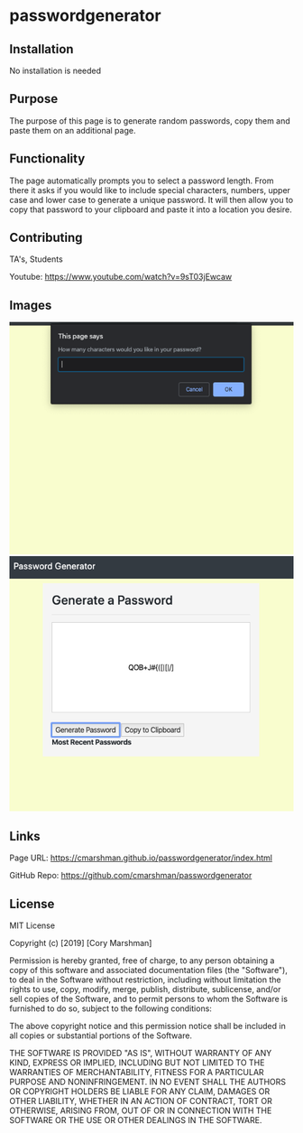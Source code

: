 # passwordgenerator
## Installation

No installation is needed

## Purpose

The purpose of this page is to generate random passwords, copy them and paste them on an additional page.

## Functionality 

The page automatically prompts you to select a password length. From there it asks if you would like to include special characters, numbers, upper case and lower case to generate a unique password. It will then allow you to copy that password to your clipboard and paste it into a location you desire.

## Contributing
TA's, Students

Youtube: https://www.youtube.com/watch?v=9sT03jEwcaw 

## Images

![Beginning_Screen](assets/images/beginning_prompt.png)
![Password_Genorated](assets/images/password_generated.png)


## Links

Page URL: https://cmarshman.github.io/passwordgenerator/index.html

GitHub Repo: https://github.com/cmarshman/passwordgenerator

## License
MIT License

Copyright (c) [2019] [Cory Marshman]

Permission is hereby granted, free of charge, to any person obtaining a copy
of this software and associated documentation files (the "Software"), to deal
in the Software without restriction, including without limitation the rights
to use, copy, modify, merge, publish, distribute, sublicense, and/or sell
copies of the Software, and to permit persons to whom the Software is
furnished to do so, subject to the following conditions:

The above copyright notice and this permission notice shall be included in all
copies or substantial portions of the Software.

THE SOFTWARE IS PROVIDED "AS IS", WITHOUT WARRANTY OF ANY KIND, EXPRESS OR
IMPLIED, INCLUDING BUT NOT LIMITED TO THE WARRANTIES OF MERCHANTABILITY,
FITNESS FOR A PARTICULAR PURPOSE AND NONINFRINGEMENT. IN NO EVENT SHALL THE
AUTHORS OR COPYRIGHT HOLDERS BE LIABLE FOR ANY CLAIM, DAMAGES OR OTHER
LIABILITY, WHETHER IN AN ACTION OF CONTRACT, TORT OR OTHERWISE, ARISING FROM,
OUT OF OR IN CONNECTION WITH THE SOFTWARE OR THE USE OR OTHER DEALINGS IN THE
SOFTWARE.

